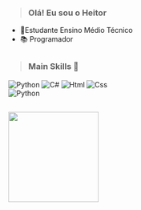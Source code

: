  >  ### Olá! Eu sou o Heitor
- 🔭Estudante Ensino Médio Técnico
- 📚 Programador



 

 ##
 
 >  ### Main Skills  💎
 
<div style="display: inline_block">

  <img align="center" alt="Python" src="https://img.shields.io/badge/python-3670A0?style=for-the-badge&logo=python&logoColor=ffdd54" />
  <img align="center" alt="C#" src="https://img.shields.io/badge/C%23-239120?style=for-the-badge&logo=c-sharp&logoColor=white" />
  <img align="center" alt="Html" src="https://img.shields.io/badge/HTML5-E34F26?style=for-the-badge&logo=html5&logoColor=white" />
  <img align="center" alt="Css" src="https://img.shields.io/badge/CSS3-1572B6?style=for-the-badge&logo=css3&logoColor=white" />
  <br>
  <img align="center" alt="Python" src="https://img.shields.io/badge/python-3670A0?style=for-the-badge&logo=python&logoColor=ffdd54" />
   
</div>

## 
<img height="180em" src="https://github-readme-stats.vercel.app/api/top-langs/?username=Athoosz&layout=compact&theme=dark&langs_count=7"/>
